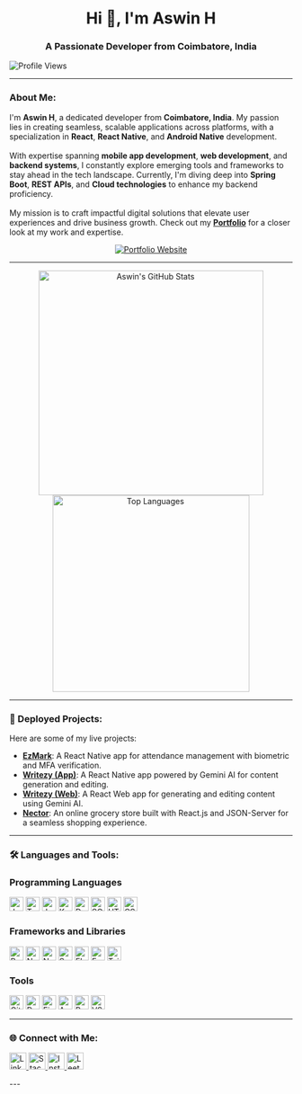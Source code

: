 
<h1 align="center">Hi 👋, I'm Aswin H</h1>
<h3 align="center">A Passionate Developer from Coimbatore, India</h3>

<p align="left">
  <img src="https://komarev.com/ghpvc/?username=aswinhariram&label=Profile%20views&color=0e75b6&style=flat" alt="Profile Views" />
</p>

---

<h3>About Me:</h3>
<p>
  I'm <strong>Aswin H</strong>, a dedicated developer from <strong>Coimbatore, India</strong>. My passion lies in creating seamless, scalable applications across platforms, with a specialization in <strong>React</strong>, <strong>React Native</strong>, and <strong>Android Native</strong> development. <br><br>
  With expertise spanning <strong>mobile app development</strong>, <strong>web development</strong>, and <strong>backend systems</strong>, I constantly explore emerging tools and frameworks to stay ahead in the tech landscape. Currently, I'm diving deep into <strong>Spring Boot</strong>, <strong>REST APIs</strong>, and <strong>Cloud technologies</strong> to enhance my backend proficiency.<br><br>
  My mission is to craft impactful digital solutions that elevate user experiences and drive business growth. Check out my <a href="https://aswinhariramportfolio.framer.website/" target="_blank"><strong>Portfolio</strong></a> for a closer look at my work and expertise.
</p>

<div align="center">
  <a href="https://aswinhariramportfolio.framer.website/" target="_blank">
    <img src="https://img.shields.io/badge/🌟_Visit_My_Portfolio-000000?style=for-the-badge&logo=framer&logoColor=white" alt="Portfolio Website" />
  </a>
</div>

---

<div align="center">
  <img alt="Aswin's GitHub Stats" src="https://github-readme-stats.vercel.app/api?username=Aswin-Hariram&show_icons=true&theme=radical" width="400px" />
  <img alt="Top Languages" src="https://github-readme-stats.vercel.app/api/top-langs/?username=Aswin-Hariram&layout=compact&langs_count=8&theme=radical" width="350px" />
</div>

---

<h3>🌟 Deployed Projects:</h3>
<p>Here are some of my live projects:</p>

- [**EzMark**](https://github.com/Aswinhariram-skct/EzMark.git): A React Native app for attendance management with biometric and MFA verification.
- [**Writezy (App)**](https://github.com/Aswinhariram-skct/Writezy.git): A React Native app powered by Gemini AI for content generation and editing.
- [**Writezy (Web)**](https://github.com/Aswin-Hariram/Writezy_Web.git): A React Web app for generating and editing content using Gemini AI.
- [**Nector**](https://github.com/Aswinhariram-skct/Nector.git): An online grocery store built with React.js and JSON-Server for a seamless shopping experience.

---

<h3>🛠️ Languages and Tools:</h3>

### **Programming Languages**
<p>
  <img src="https://img.shields.io/badge/JavaScript-F7DF1E?style=flat-square&logo=javascript&logoColor=black" alt="JavaScript" height="25" />
  <img src="https://img.shields.io/badge/TypeScript-3178C6?style=flat-square&logo=typescript&logoColor=white" alt="TypeScript" height="25" />
  <img src="https://img.shields.io/badge/Java-007396?style=flat-square&logo=java&logoColor=white" alt="Java" height="25" />
  <img src="https://img.shields.io/badge/Kotlin-7F52FF?style=flat-square&logo=kotlin&logoColor=white" alt="Kotlin" height="25" />
  <img src="https://img.shields.io/badge/Dart-0175C2?style=flat-square&logo=dart&logoColor=white" alt="Dart" height="25" />
  <img src="https://img.shields.io/badge/SQL-4479A1?style=flat-square&logo=postgresql&logoColor=white" alt="SQL" height="25" />
  <img src="https://img.shields.io/badge/HTML-E34F26?style=flat-square&logo=html5&logoColor=white" alt="HTML" height="25" />
  <img src="https://img.shields.io/badge/CSS-1572B6?style=flat-square&logo=css3&logoColor=white" alt="CSS" height="25" />
</p>

### **Frameworks and Libraries**
<p>
  <img src="https://img.shields.io/badge/React-61DAFB?style=flat-square&logo=react&logoColor=black" alt="React" height="25" />
  <img src="https://img.shields.io/badge/Next.js-000000?style=flat-square&logo=nextdotjs&logoColor=white" alt="Next.js" height="25" />
  <img src="https://img.shields.io/badge/Node.js-339933?style=flat-square&logo=node.js&logoColor=white" alt="Node.js" height="25" />
  <img src="https://img.shields.io/badge/Spring_Boot-6DB33F?style=flat-square&logo=springboot&logoColor=white" alt="Spring Boot" height="25" />
  <img src="https://img.shields.io/badge/Flutter-02569B?style=flat-square&logo=flutter&logoColor=white" alt="Flutter" height="25" />
  <img src="https://img.shields.io/badge/Express.js-000000?style=flat-square&logo=express&logoColor=white" alt="Express.js" height="25" />
  <img src="https://img.shields.io/badge/Tailwind_CSS-06B6D4?style=flat-square&logo=tailwindcss&logoColor=white" alt="Tailwind CSS" height="25" />
</p>

### **Tools**
<p>
  <img src="https://img.shields.io/badge/Git-F05032?style=flat-square&logo=git&logoColor=white" alt="Git" height="25" />
  <img src="https://img.shields.io/badge/Docker-2496ED?style=flat-square&logo=docker&logoColor=white" alt="Docker" height="25" />
  <img src="https://img.shields.io/badge/Firebase-FFCB2F?style=flat-square&logo=firebase&logoColor=black" alt="Firebase" height="25" />
  <img src="https://img.shields.io/badge/AWS-232F3E?style=flat-square&logo=amazonaws&logoColor=white" alt="AWS" height="25" />
  <img src="https://img.shields.io/badge/Postman-FF6C37?style=flat-square&logo=postman&logoColor=white" alt="Postman" height="25" />
  <img src="https://img.shields.io/badge/VS_Code-007ACC?style=flat-square&logo=visual-studio-code&logoColor=white" alt="VS Code" height="25" />
</p>

---

<h3>🌐 Connect with Me:</h3>
<p>
  <a href="https://linkedin.com/in/aswin-h" target="_blank">
    <img src="https://img.shields.io/badge/LinkedIn-0e76a8?style=flat-square&logo=linkedin&logoColor=white" alt="LinkedIn" height="30" />
  </a>
  <a href="https://stackoverflow.com/users/aswin-h" target="_blank">
    <img src="https://img.shields.io/badge/StackOverflow-FE7A16?style=flat-square&logo=stackoverflow&logoColor=white" alt="StackOverflow" height="30" />
  </a>
  <a href="https://instagram.com/aswin_hariram_" target="_blank">
    <img src="https://img.shields.io/badge/Instagram-E4405F?style=flat-square&logo=instagram&logoColor=white" alt="Instagram" height="30" />
  </a>
  <a href="https://leetcode.com/aswin-hariram" target="_blank">
    <img src="https://img.shields.io/badge/LeetCode-FFA116?style=flat-square&logo=leetcode&logoColor=black" alt="LeetCode" height="30" />
  </a>
</p>
---
